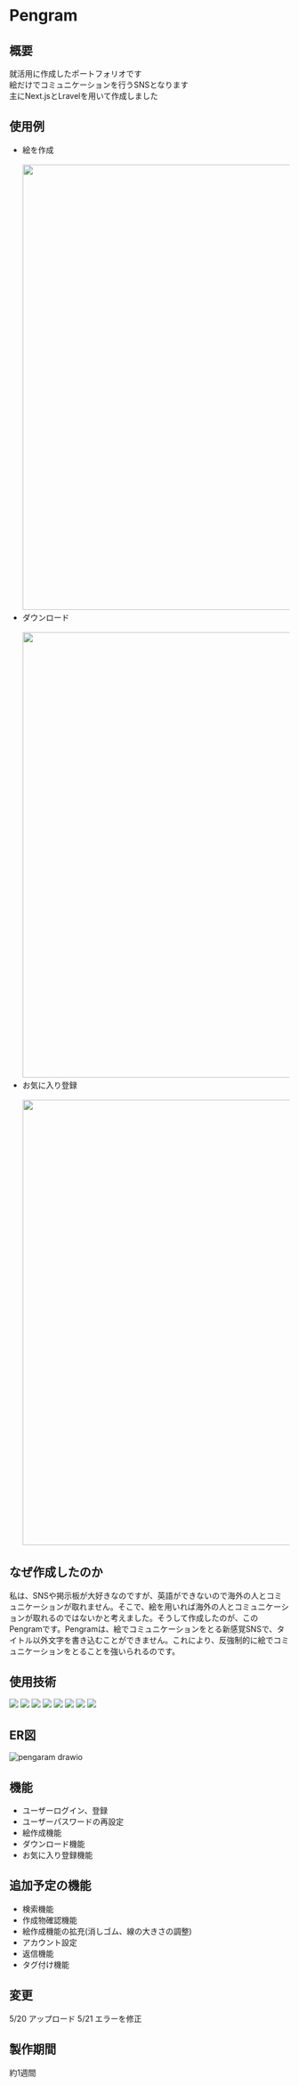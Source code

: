 # Pengram

## 概要
就活用に作成したポートフォリオです<br>
絵だけでコミュニケーションを行うSNSとなります<br>
主にNext.jsとLravelを用いて作成しました<br>
## 使用例
- 絵を作成<br><br>
<img src="https://github.com/tomida130/Pengram/assets/114141852/b72564d5-db64-4925-a231-af39f4a5bc58" width="800px"><br>
- ダウンロード<br><br>
<img src="https://github.com/tomida130/Pengram/assets/114141852/865b1dff-8c68-416a-bfe2-15dfc5bbe1da" width="800px"><br>
- お気に入り登録<br><br>
<img src="https://github.com/tomida130/Pengram/assets/114141852/524f8033-f1af-498c-88d1-4647b950dfa3" width="800px"><br>

## なぜ作成したのか
私は、SNSや掲示板が大好きなのですが、英語ができないので海外の人とコミュニケーションが取れません。そこで、絵を用いれば海外の人とコミュニケーションが取れるのではないかと考えました。そうして作成したのが、このPengramです。Pengramは、絵でコミュニケーションをとる新感覚SNSで、タイトル以外文字を書き込むことができません。これにより、反強制的に絵でコミュニケーションをとることを強いられるのです。
## 使用技術
<p style="display: inline">
  <!-- フロントエンドのフレームワーク一覧 -->
  <img src="https://img.shields.io/badge/-Node.js-339933.svg?logo=node.js&style=plastic">
  <img src="https://img.shields.io/badge/-Next.js-000000.svg?logo=next.js&style=plastic">
  <img src="https://img.shields.io/badge/-React-61DAFB.svg?logo=react&style=plastic">
  <!-- バックエンドのフレームワーク一覧 -->
  <img src="https://img.shields.io/badge/-Laravel-E74430.svg?logo=laravel&style=plastic">
  <!-- フロントエンドの言語一覧 -->
  <img src="https://img.shields.io/badge/-Javascript-blue.svg?logo=javascript&style=plastic">
<img src="https://img.shields.io/badge/-TypeScript-007ACC.svg?logo=typescript&style=flat">
  <!-- バックエンドの言語一覧 -->
  <img src="https://img.shields.io/badge/-Php-777BB4.svg?logo=php&style=plastic">
  <!-- データベース一覧 -->
  <img src="https://img.shields.io/badge/-Mysql-4479A1.svg?logo=mysql&style=plastic">
</p>

## ER図
![pengaram drawio](https://github.com/tomida130/Pengram/assets/114141852/61154c4d-10e8-400e-96af-99e93ddab5f3)



## 機能
- ユーザーログイン、登録<br>
- ユーザーパスワードの再設定<br>
- 絵作成機能<br>
- ダウンロード機能<br>
- お気に入り登録機能<br>
## 追加予定の機能
- 検索機能<br>
- 作成物確認機能<br>
- 絵作成機能の拡充(消しゴム、線の大きさの調整)<br>
- アカウント設定<br>
- 返信機能<br>
- タグ付け機能<br>
## 変更
5/20 アップロード
5/21 エラーを修正
## 製作期間
約1週間
